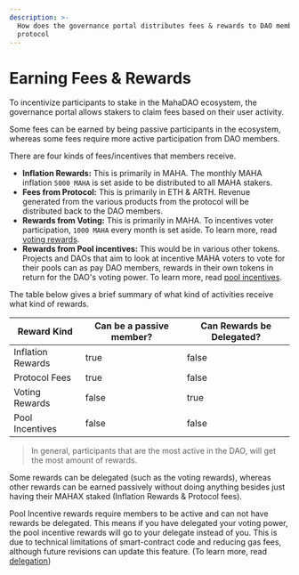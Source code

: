 ```yaml
---
description: >-
  How does the governance portal distributes fees & rewards to DAO membe in the
  protocol
---
```


# Earning Fees & Rewards

To incentivize participants to stake in the MahaDAO ecosystem, the governance portal allows stakers to claim fees based on their user activity.

Some fees can be earned by being passive participants in the ecosystem, whereas some fees require more active participation from DAO members.

There are four kinds of fees/incentives that members receive.

* **Inflation Rewards:** This is primarily in MAHA. The monthly MAHA inflation `5000 MAHA` is set aside to be distributed to all MAHA stakers.&#x20;
* **Fees from Protocol:** This is primarily in ETH & ARTH. Revenue generated from the various products from the protocol will be distributed back to the DAO members.
* **Rewards from Voting:** This is primarily in MAHA. To incentives voter participation, `1000 MAHA` every month is set aside. To learn more, read [voting rewards](delegation-and-voting-rewards.md).
* **Rewards from Pool incentives:** This would be in various other tokens. Projects and DAOs that aim to look at incentive MAHA voters to vote for their pools can as pay DAO members, rewards in their own tokens in return for the DAO's voting power. To learn more, read [pool incentives](pool-incentives.md).

The table below gives a brief summary of what kind of activities receive what kind of rewards.

<table><thead><tr><th>Reward Kind</th><th data-type="checkbox">Can be a passive member?</th><th data-type="checkbox">Can Rewards be Delegated?</th></tr></thead><tbody><tr><td>Inflation Rewards</td><td>true</td><td>false</td></tr><tr><td>Protocol Fees</td><td>true</td><td>false</td></tr><tr><td>Voting Rewards</td><td>false</td><td>true</td></tr><tr><td>Pool Incentives</td><td>false</td><td>false</td></tr></tbody></table>

> In general, participants that are the most active in the DAO, will get the most amount of rewards.&#x20;

Some rewards can be delegated (such as the voting rewards), whereas other rewards can be earned passively without doing anything besides just having their MAHAX staked (Inflation Rewards & Protocol fees).

Pool Incentive rewards require members to be active and can not have rewards be delegated. This means if you have delegated your voting power, the pool incentive rewards will go to your delegate instead of you. This is due to technical limitations of smart-contract code and reducing gas fees, although future revisions can update this feature. (To learn more, read [delegation](delegation-and-voting-rewards.md))
